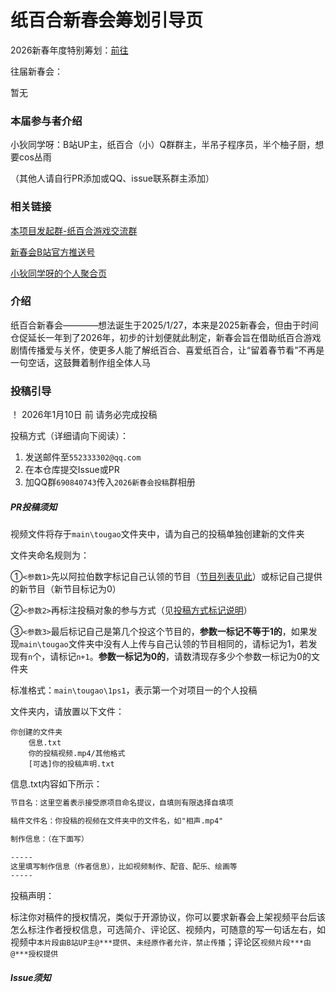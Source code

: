 # 纸百合新春会筹划引导页

2026新春年度特别筹划：[前往](2026纸百合新春会剧本.md)

往届新春会：

暂无

### 本届参与者介绍

小狄同学呀：B站UP主，纸百合（小）Q群群主，半吊子程序员，半个柚子厨，想要cos丛雨

（其他人请自行PR添加或QQ、issue联系群主添加）

### 相关链接

[本项目发起群-纸百合游戏交流群](https://qm.qq.com/cgi-bin/qm/qr?authKey=i9HnIK6CoN7eobg8R0zYf5gqvXliwTkUBnpIdorQkRHw7UblkRaTENhlFjP2FLHT&k=o3hro7hhXblj0wvBiRF3gNECCkgBqf7q&noverify=0)

[新春会B站官方推送号](https://space.bilibili.com/1985339366?spm_id_from=333.1296.0.0)

[小狄同学呀的个人聚合页](https://link3.cc/xiaoditxy)

### 介绍

纸百合新春会————想法诞生于2025/1/27，本来是2025新春会，但由于时间仓促延长一年到了2026年，初步的计划便就此制定，新春会旨在借助纸百合游戏剧情传播爱与关怀，使更多人能了解纸百合、喜爱纸百合，让“留着春节看”不再是一句空话，这鼓舞着制作组全体人马

### 投稿引导

！ 2026年1月10日 前 请务必完成投稿

投稿方式（详细请向下阅读）：

1. 发送邮件至`552333302@qq.com`
2. 在本仓库提交Issue或PR
1. 加QQ群`690840743`传入`2026新春会投稿`群相册

##### PR投稿须知

视频文件将存于`main\tougao`文件夹中，请为自己的投稿单独创建新的文件夹

文件夹命名规则为：

①`<参数1>`先以阿拉伯数字标记自己认领的节目（[节目列表见此](2026纸百合新春会剧本.md)）或标记自己提供的新节目（新节目标记为0）

②`<参数2>`再标注投稿对象的参与方式（见[投稿方式标记说明](投稿方式标记说明.md)）

③`<参数3>`最后标记自己是第几个投这个节目的，**参数一标记不等于1的**，如果发现`main\tougao`文件夹中没有人上传与自己认领的节目相同的，请标记为1，若发现有`n`个，请标记`n+1`。**参数一标记为0的**，请数清现存多少个参数一标记为0的文件夹

标准格式：`main\tougao\1ps1`，表示第一个对项目一的个人投稿

文件夹内，请放置以下文件：

```文件夹结构
你创建的文件夹
    信息.txt
    你的投稿视频.mp4/其他格式
    [可选]你的投稿声明.txt
```
信息.txt内容如下所示：
```txt
节目名：这里空着表示接受原项目命名提议，自填则有限选择自填项

稿件文件名：你投稿的视频在文件夹中的文件名，如"相声.mp4"

制作信息：（在下面写）

-----
这里填写制作信息（作者信息），比如视频制作、配音、配乐、绘画等
-----
```

投稿声明：

标注你对稿件的授权情况，类似于开源协议，你可以要求新春会上架视频平台后该怎么标注作者授权信息，可选简介、评论区、视频内，可随意的写一句话左右，如视频中`本片段由B站UP主@***提供`、`未经原作者允许，禁止传播`；评论区`视频片段***由@***授权提供`

##### Issue须知

